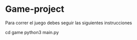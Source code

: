 # Game-project

Para correr el juego debes seguir las siguientes instrucciones

cd game
python3 main.py

